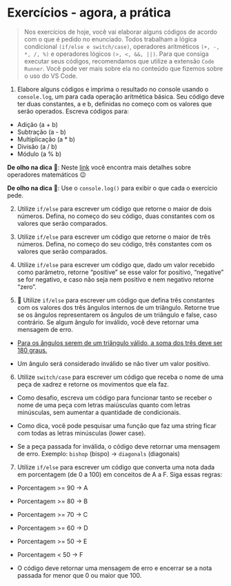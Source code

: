 # Exercícios - agora, a prática

> Nos exercícios de hoje, você vai elaborar alguns códigos de acordo com o que é pedido no enunciado. Todos trabalham a lógica condicional `(if/else e switch/case)`, operadores aritméticos `(+, -, *, /, %)` e operadores lógicos `(>, <, &&, ||)`. Para que consiga executar seus códigos, recomendamos que utilize a extensão `Code Runner`. Você pode ver mais sobre ela no conteúdo que fizemos sobre o uso do VS Code.

1. Elabore alguns códigos e imprima o resultado no console usando o `console.log`, um para cada operação aritmética básica. Seu código deve ter duas constantes, a e b, definidas no começo com os valores que serão operados. Escreva códigos para:

* Adição (a + b)
* Subtração (a - b)
* Multiplicação (a * b)
* Divisão (a / b)
* Módulo (a % b)

**De olho na dica** 👀: Neste [link](https://developer.mozilla.org/pt-BR/docs/Learn/JavaScript/First_steps/Math) você encontra mais detalhes sobre operadores matemáticos 😉

**De olho na dica** 👀: Use o `console.log()` para exibir o que cada o exercício pede.

2. Utilize `if/else` para escrever um código que retorne o maior de dois números. Defina, no começo do seu código, duas constantes com os valores que serão comparados.

3. Utilize `if/else` para escrever um código que retorne o maior de três números. Defina, no começo do seu código, três constantes com os valores que serão comparados.

4. Utilize `if/else` para escrever um código que, dado um valor recebido como parâmetro, retorne “positive” se esse valor for positivo, “negative” se for negativo, e caso não seja nem positivo e nem negativo retorne “zero”.

5. 🚀 Utilize `if/else` para escrever um código que defina três constantes com os valores dos três ângulos internos de um triângulo. Retorne true se os ângulos representarem os ângulos de um triângulo e false, caso contrário. Se algum ângulo for inválido, você deve retornar uma mensagem de erro.
  * [Para os ângulos serem de um triângulo válido, a soma dos três deve ser 180 graus.](https://blogdoenem.com.br/triangulos-propriedades/)

  * Um ângulo será considerado inválido se não tiver um valor positivo.

6. Utilize `switch/case` para escrever um código que receba o nome de uma peça de xadrez e retorne os movimentos que ela faz.

  * Como desafio, escreva um código para funcionar tanto se receber o nome de uma peça com letras maiúsculas quanto com letras minúsculas, sem aumentar a quantidade de condicionais.

  * Como dica, você pode pesquisar uma função que faz uma string ficar com todas as letras minúsculas (lower case).

  * Se a peça passada for inválida, o código deve retornar uma mensagem de erro.
  Exemplo: `bishop` (bispo) -> `diagonals` (diagonais)

7. Utilize `if/else` para escrever um código que converta uma nota dada em porcentagem (de 0 a 100) em conceitos de A a F. Siga essas regras:

  * Porcentagem >= 90 -> A
  * Porcentagem >= 80 -> B
  * Porcentagem >= 70 -> C
  * Porcentagem >= 60 -> D
  * Porcentagem >= 50 -> E
  * Porcentagem < 50 -> F
  
  * O código deve retornar uma mensagem de erro e encerrar se a nota passada for menor que 0 ou maior que 100.